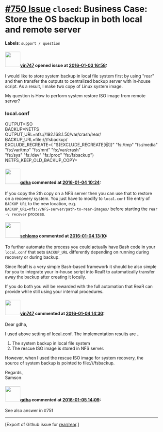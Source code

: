 [\#750 Issue](https://github.com/rear/rear/issues/750) `closed`: Business Case: Store the OS backup in both local and remote server
===================================================================================================================================

**Labels**: `support / question`

#### <img src="https://avatars.githubusercontent.com/u/16514554?v=4" width="50">[yin747](https://github.com/yin747) opened issue at [2016-01-03 16:58](https://github.com/rear/rear/issues/750):

I would like to store system backup in local file system first by using
"rear" and then transfer the outputs to centralized backup server with
in-house script. As a result, I make two copy of Linux system image.

My question is How to perform system restore ISO image from remote
server?

### local.conf

OUTPUT=ISO  
BACKUP=NETFS  
OUTPUT\_URL=nfs://192.168.1.50/var/crash/rear/  
BACKUP\_URL=file:///fsbackup/  
EXCLUDE\_RECREATE=( "${EXCLUDE\_RECREATE\[@\]}" "fs:/tmp" "fs:/media"  
"fs:/var/tmp" "fs:/mnt" "fs:/var/crash"  
"fs:/sys" "fs:/dev" "fs:/proc" "fs:/fsbackup")  
NETFS\_KEEP\_OLD\_BACKUP\_COPY=

#### <img src="https://avatars.githubusercontent.com/u/888633?u=cdaeb31efcc0048d3619651aa18dd4b76e636b21&v=4" width="50">[gdha](https://github.com/gdha) commented at [2016-01-04 10:24](https://github.com/rear/rear/issues/750#issuecomment-168634309):

If you copy the 2th copy on a NFS server then you can use that to
restore on a recovery system. You just have to modify to `local.conf`
file entry of `BACKUP_URL` to the new location, e.g.  
`BACKUP_URL=nfs://NFS-server/path-to-rear-images/` before starting the
`rear -v recover` process.

#### <img src="https://avatars.githubusercontent.com/u/101384?v=4" width="50">[schlomo](https://github.com/schlomo) commented at [2016-01-04 13:10](https://github.com/rear/rear/issues/750#issuecomment-168673561):

To further automate the process you could actually have Bash code in
your `local.conf` that sets `BACKUP_URL` differently depending on
running during recovery or during backup.

Since ReaR is a very simple Bash-based framework it should be also
simple for you to integrate your in-house script into ReaR to
automatically transfer away the backup after creating it locally.

If you do both you will be rewarded with the full automation that ReaR
can provide while still using your internal procedures.

#### <img src="https://avatars.githubusercontent.com/u/16514554?v=4" width="50">[yin747](https://github.com/yin747) commented at [2016-01-04 14:30](https://github.com/rear/rear/issues/750#issuecomment-168691627):

Dear gdha,

I used above setting of local.conf. The implementation results are ..

1.  The system backup in local file system
2.  The rescue ISO image is stored in NFS server.

However, when I used the rescue ISO image for system recovery, the
source of system backup is pointed to file:///fsbackup.

Regards,  
Samson

#### <img src="https://avatars.githubusercontent.com/u/888633?u=cdaeb31efcc0048d3619651aa18dd4b76e636b21&v=4" width="50">[gdha](https://github.com/gdha) commented at [2016-01-05 14:09](https://github.com/rear/rear/issues/750#issuecomment-169010427):

See also answer in \#751

------------------------------------------------------------------------

\[Export of Github issue for
[rear/rear](https://github.com/rear/rear).\]
